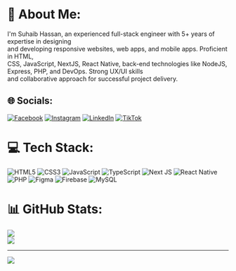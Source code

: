 # 💫 About Me:
I'm Suhaib Hassan, an experienced full-stack engineer with 5+ years of expertise in designing<br>and developing responsive websites, web apps, and mobile apps. Proficient in HTML,<br>CSS, JavaScript, NextJS, React Native, back-end technologies like NodeJS, Express, PHP, and DevOps. Strong UX/UI skills<br>and collaborative approach for successful project delivery. 


## 🌐 Socials:
[![Facebook](https://img.shields.io/badge/Facebook-%231877F2.svg?logo=Facebook&logoColor=white)](https://facebook.com/suhaybkaofficial) [![Instagram](https://img.shields.io/badge/Instagram-%23E4405F.svg?logo=Instagram&logoColor=white)](https://instagram.com/suhaybkaofficial) [![LinkedIn](https://img.shields.io/badge/LinkedIn-%230077B5.svg?logo=linkedin&logoColor=white)](https://linkedin.com/in/suhaybkaofficial) [![TikTok](https://img.shields.io/badge/TikTok-%23000000.svg?logo=TikTok&logoColor=white)](https://tiktok.com/@suhaybka.coding) 

# 💻 Tech Stack:
![HTML5](https://img.shields.io/badge/html5-%23E34F26.svg?style=for-the-badge&logo=html5&logoColor=white) ![CSS3](https://img.shields.io/badge/css3-%231572B6.svg?style=for-the-badge&logo=css3&logoColor=white) ![JavaScript](https://img.shields.io/badge/javascript-%23323330.svg?style=for-the-badge&logo=javascript&logoColor=%23F7DF1E) ![TypeScript](https://img.shields.io/badge/typescript-%23007ACC.svg?style=for-the-badge&logo=typescript&logoColor=white) ![Next JS](https://img.shields.io/badge/Next-black?style=for-the-badge&logo=next.js&logoColor=white)  ![React Native](https://img.shields.io/badge/react_native-%2320232a.svg?style=for-the-badge&logo=react&logoColor=%2361DAFB) ![PHP](https://img.shields.io/badge/php-%23777BB4.svg?style=for-the-badge&logo=php&logoColor=white)  	![Figma](https://img.shields.io/badge/figma-%23F24E1E.svg?style=for-the-badge&logo=figma&logoColor=white) ![Firebase](https://img.shields.io/badge/firebase-%23039BE5.svg?style=for-the-badge&logo=firebase) ![MySQL](https://img.shields.io/badge/mysql-%2300f.svg?style=for-the-badge&logo=mysql&logoColor=white)
# 📊 GitHub Stats:
![](https://github-readme-streak-stats.herokuapp.com/?user=suhaybkaofficial&theme=dark&hide_border=false)<br/>
![](https://github-readme-stats.vercel.app/api/top-langs/?username=suhaybkaofficial&theme=dark&hide_border=false&include_all_commits=true&count_private=true&layout=compact)

---
[![](https://visitcount.itsvg.in/api?id=suhaybkaofficial&icon=0&color=0)](https://visitcount.itsvg.in)

<!-- Proudly created with GPRM ( https://gprm.itsvg.in ) -->

